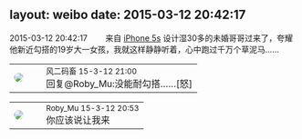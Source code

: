 layout: weibo
date: 2015-03-12 20:42:17
---
<meta name="referrer" content="no-referrer" />

2015-03-12 20:42:17  &nbsp;&nbsp;&nbsp;&nbsp;&nbsp;&nbsp; 来自 <a href="sinaweibo://customweibosource" rel="nofollow">iPhone 5s</a>
设计湿30多的未婚哥哥过来了，夸耀他新近勾搭的19岁大一女孩，我就这样静静听着，心中跑过千万个草泥马…… ​​​

<table style="width: 100%;">
  <tr>
    <td style="width: 40px;"><img style="border-radius:50%" src="https://tva3.sinaimg.cn/crop.0.0.639.639.50/6d2a6003jw8f3idy69w2gj20hs0hrt9g.jpg?KID=imgbed,tva&Expires=1624463788&ssig=7PChiYULP9"></td>
    <td colspan="2"><small>风二码畜 15-3-12 21:00</small><br/>回复@Roby_Mu:没能耐勾搭……[怒]</td>
  </tr>
</table>

<table style="width: 100%;">
  <tr>
    <td style="width: 40px;"><img style="border-radius:50%" src="https://tva2.sinaimg.cn/crop.0.0.180.180.50/81fd9f09jw1e8qgp5bmzyj2050050aa8.jpg?KID=imgbed,tva&Expires=1624463788&ssig=UqgFzPYihU"></td>
    <td colspan="2"><small>Roby_Mu 15-3-12 20:53</small><br/>你应该说让我来</td>
  </tr>
</table>
